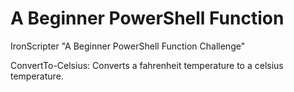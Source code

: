 # A Beginner PowerShell Function
IronScripter "A Beginner PowerShell Function Challenge"

ConvertTo-Celsius:
  Converts a fahrenheit temperature to a celsius temperature.

